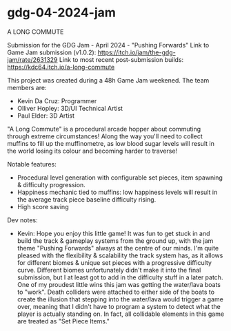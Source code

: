 # gdg-04-2024-jam
A LONG COMMUTE

Submission for the GDG Jam - April 2024 - "Pushing Forwards"
Link to Game Jam submission (v1.0.2): https://itch.io/jam/the-gdg-jam/rate/2631329
Link to most recent post-submission builds: https://kdc64.itch.io/a-long-commute

This project was created during a 48h Game Jam weekened. The team members are:
- Kevin Da Cruz: Programmer
- Olliver Hopley: 3D/UI Technical Artist
- Paul Elder: 3D Artist

"A Long Commute" is a procedural arcade hopper about commuting through extreme circumstances! Along the way you'll need to collect muffins to fill up the muffinometre, as low blood sugar levels will result in the world losing its colour and becoming harder to traverse!
 
 Notable features:
- Procedural level generation with configurable set pieces, item spawning & difficulty progression.
- Happiness mechanic tied to muffins: low happiness levels will result in the average track piece baseline difficulty rising.
- High score saving


Dev notes:
- Kevin: Hope you enjoy this little game! It was fun to get stuck in and build the track & gameplay systems from the ground up, with the jam theme "Pushing Forwards" always at the centre of our minds. I'm quite pleased with the flexibility & scalability the track system has, as it allows for different biomes & unique set pieces with a progressive difficulty curve. Different biomes unfortunately didn't make it into the final submission, but I at least got to add in the difficulty stuff in a later patch. One of my proudest little wins this jam was getting the water/lava boats to "work". Death colliders were attached to either side of the boats to create the illusion that stepping into the water/lava would trigger a game over, meaning that I didn't have to program a system to detect what the player is actually standing on. In fact, all collidable elements in this game are treated as "Set Piece Items."

